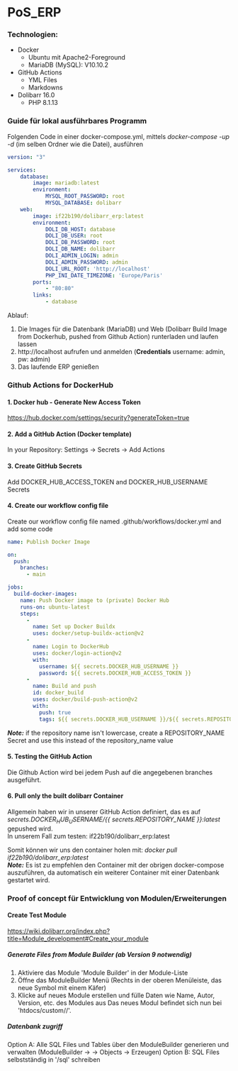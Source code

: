 # PoS_ERP
### Technologien: 
- Docker
    - Ubuntu mit Apache2-Foreground
    - MariaDB (MySQL): V10.10.2
- GitHub Actions
    - YML Files
    - Markdowns
- Dolibarr 16.0
    - PHP 8.1.13

### Guide für lokal ausführbares Programm

Folgenden Code in einer docker-compose.yml, mittels *docker-compose -up -d* (im selben Ordner wie die Datei), ausführen
```yml
version: "3"

services:
    database:
        image: mariadb:latest
        environment:
            MYSQL_ROOT_PASSWORD: root
            MYSQL_DATABASE: dolibarr
    web:
        image: if22b190/dolibarr_erp:latest
        environment:
            DOLI_DB_HOST: database
            DOLI_DB_USER: root
            DOLI_DB_PASSWORD: root
            DOLI_DB_NAME: dolibarr
            DOLI_ADMIN_LOGIN: admin
            DOLI_ADMIN_PASSWORD: admin
            DOLI_URL_ROOT: 'http://localhost'
            PHP_INI_DATE_TIMEZONE: 'Europe/Paris'
        ports:
            - "80:80"
        links:
            - database
```


Ablauf:
1. Die Images für die Datenbank (MariaDB) und Web (Dolibarr Build Image from Dockerhub, pushed from Github Action) runterladen und laufen lassen
2. http://localhost aufrufen und anmelden (**Credentials** username: admin, pw: admin)
3. Das laufende ERP genießen

### Github Actions for DockerHub
#### 1. Docker hub - Generate New Access Token 
https://hub.docker.com/settings/security?generateToken=true

#### 2. Add a GitHub Action (Docker template)
In your Repository: Settings -> Secrets -> Add Actions

#### 3. Create GitHub Secrets
Add DOCKER_HUB_ACCESS_TOKEN and DOCKER_HUB_USERNAME Secrets

#### 4. Create our workflow config file
Create our workflow config file named .github/workflows/docker.yml and add some code

```yml
name: Publish Docker Image

on:
  push:
    branches:
      - main

jobs:
  build-docker-images:
    name: Push Docker image to (private) Docker Hub
    runs-on: ubuntu-latest 
    steps:
      - 
        name: Set up Docker Buildx
        uses: docker/setup-buildx-action@v2
      - 
        name: Login to DockerHub
        uses: docker/login-action@v2
        with:
          username: ${{ secrets.DOCKER_HUB_USERNAME }}
          password: ${{ secrets.DOCKER_HUB_ACCESS_TOKEN }}
      - 
        name: Build and push
        id: docker_build
        uses: docker/build-push-action@v2
        with:
          push: true
          tags: ${{ secrets.DOCKER_HUB_USERNAME }}/${{ secrets.REPOSITORY_NAME }}:latest
```

**_Note:_** if the repository name isn't lowercase, create a REPOSITORY_NAME Secret and use this instead of the repository_name value

#### 5. Testing the GitHub Action
Die Github Action wird bei jedem Push auf die angegebenen branches ausgeführt.

#### 6. Pull only the built dolibarr Container
Allgemein haben wir in unserer GitHub Action definiert, das es auf *${{ secrets.DOCKER_HUB_USERNAME }}/${{ secrets.REPOSITORY_NAME }}:latest* gepushed wird.<br />
In unserem Fall zum testen: if22b190/dolibarr_erp:latest

Somit können wir uns den container holen mit: *docker pull if22b190/dolibarr_erp:latest*<br />
**_Note:_** Es ist zu empfehlen den Container mit der obrigen docker-compose auszuführen, da automatisch ein weiterer Container mit einer Datenbank gestartet wird.

### Proof of concept für Entwicklung von Modulen/Erweiterungen
#### Create Test Module
https://wiki.dolibarr.org/index.php?title=Module_development#Create_your_module
##### Generate Files from Module Builder (ab Version 9 notwendig)
1. Aktiviere das Module 'Module Builder' in der Module-Liste
2. Öffne das ModuleBuilder Menü (Rechts in der oberen Menüleiste, das neue Symbol mit einem Käfer)
3. Klicke auf neues Module erstellen und fülle Daten wie Name, Autor, Version, etc. des Modules aus
Das neues Modul befindet sich nun bei 'htdocs/custom/<modulename>/'.
##### Datenbank zugriff
Option A: Alle SQL Files und Tables über den ModuleBuilder generieren und verwalten (ModuleBuilder -> <MyMod> -> Objects -> Erzeugen) 
Option B: SQL Files selbstständig in '<mymodule>/sql' schreiben
